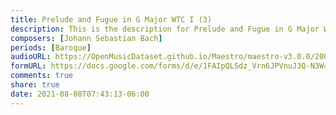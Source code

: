 ```yaml
---
title: Prelude and Fugue in G Major WTC I (3)
description: This is the description for Prelude and Fugue in G Major WTC I by Johann Sebastian Bach
composers: [Johann Sebastian Bach]
periods: [Baroque]
audioURL: https://OpenMusicDataset.github.io/Maestro/maestro-v3.0.0/2008/MIDI-Unprocessed_15_R1_2008_01-04_ORIG_MID--AUDIO_15_R1_2008_wav--1.midi
formURL: https://docs.google.com/forms/d/e/1FAIpQLSdz_Vrn6JPVnuJ3Q-N3W42COfTtKgHSXlWfR2gLzIYXsnXxyQ/viewform
comments: true
share: true
date: 2021-08-08T07:43:13-06:00
---
```

